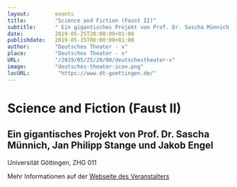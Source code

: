 ```yaml
---
layout:        events
title:         "Science and Fiction (Faust II)"
subtitle:      " Ein gigantisches Projekt von Prof. Dr. Sascha Münnich, Jan Philipp Stange und Jakob Engel"
date:          2019-05-25T20:00:00+01:00
publishdate:   2019-05-15T00:00:00+01:00
author:        "Deutsches Theater - x"
place:         "Deutsches Theater - x"
URL:           "/2019/05/25/20/00/deutschestheater-x"
image:         "deutsches-theater-icon.png"
locURL:         "https://www.dt-goettingen.de/"
---
```


Science and Fiction (Faust II)
===========

 Ein gigantisches Projekt von Prof. Dr. Sascha Münnich, Jan Philipp Stange und Jakob Engel
-----------

 Universität Göttingen, ZHG 011

Mehr Informationen auf der [Webseite des Veranstalters](https://www.dt-goettingen.de/stueck/science-and-fiction/)
